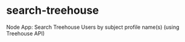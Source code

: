 # search-treehouse
Node App: Search Treehouse Users by subject profile name(s) (using Treehouse API)
